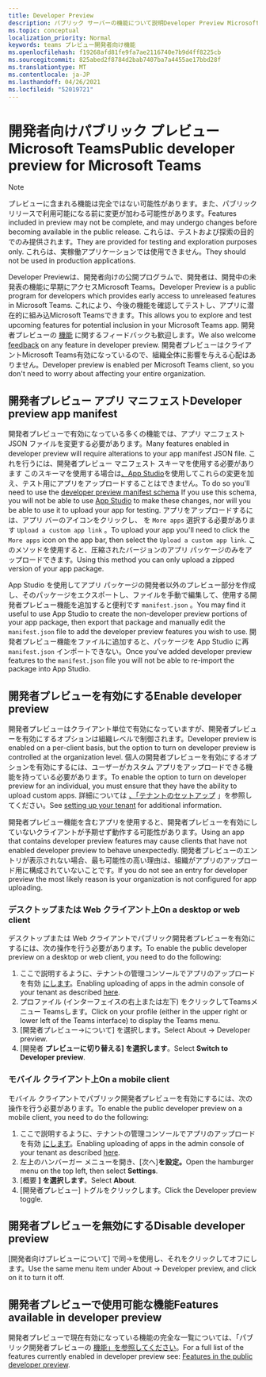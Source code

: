```yaml
---
title: Developer Preview
description: パブリック サーバーの機能について説明Developer Preview Microsoft Teams
ms.topic: conceptual
localization_priority: Normal
keywords: teams プレビュー開発者向け機能
ms.openlocfilehash: f19268afd81fe9fa7ae2116740e7b9d4ff8225cb
ms.sourcegitcommit: 825abed2f8784d2bab7407ba7a4455ae17bbd28f
ms.translationtype: MT
ms.contentlocale: ja-JP
ms.lasthandoff: 04/26/2021
ms.locfileid: "52019721"
---
```

# <a name="public-developer-preview-for-microsoft-teams"></a><span data-ttu-id="16291-104">開発者向けパブリック プレビュー Microsoft Teams</span><span class="sxs-lookup"><span data-stu-id="16291-104">Public developer preview for Microsoft Teams</span></span>

>[!NOTE]
><span data-ttu-id="16291-105">プレビューに含まれる機能は完全ではない可能性があります。また、パブリック リリースで利用可能になる前に変更が加わる可能性があります。</span><span class="sxs-lookup"><span data-stu-id="16291-105">Features included in preview may not be complete, and may undergo changes before becoming available in the public release.</span></span> <span data-ttu-id="16291-106">これらは、テストおよび探索の目的でのみ提供されます。</span><span class="sxs-lookup"><span data-stu-id="16291-106">They are provided for testing and exploration purposes only.</span></span> <span data-ttu-id="16291-107">これらは、実稼働アプリケーションでは使用できません。</span><span class="sxs-lookup"><span data-stu-id="16291-107">They should not be used in production applications.</span></span>

<span data-ttu-id="16291-108">Developer Previewは、開発者向けの公開プログラムで、開発者は、開発中の未発表の機能に早期にアクセスMicrosoft Teams。</span><span class="sxs-lookup"><span data-stu-id="16291-108">Developer Preview is a public program for developers which provides early access to unreleased features in Microsoft Teams.</span></span> <span data-ttu-id="16291-109">これにより、今後の機能を確認してテストし、アプリに潜在的に組み込Microsoft Teamsできます。</span><span class="sxs-lookup"><span data-stu-id="16291-109">This allows you to explore and test upcoming features for potential inclusion in your Microsoft Teams app.</span></span> <span data-ttu-id="16291-110">開発者プレビューの [機能](~/feedback.md) に関するフィードバックも歓迎します。</span><span class="sxs-lookup"><span data-stu-id="16291-110">We also welcome [feedback](~/feedback.md) on any feature in developer preview.</span></span> <span data-ttu-id="16291-111">開発者プレビューはクライアントMicrosoft Teams有効になっているので、組織全体に影響を与える心配はありません。</span><span class="sxs-lookup"><span data-stu-id="16291-111">Developer preview is enabled per Microsoft Teams client, so you don't need to worry about affecting your entire organization.</span></span>

## <a name="developer-preview-app-manifest"></a><span data-ttu-id="16291-112">開発者プレビュー アプリ マニフェスト</span><span class="sxs-lookup"><span data-stu-id="16291-112">Developer preview app manifest</span></span>

<span data-ttu-id="16291-113">開発者プレビューで有効になっている多くの機能では、アプリ マニフェスト JSON ファイルを変更する必要があります。</span><span class="sxs-lookup"><span data-stu-id="16291-113">Many features enabled in developer preview will require alterations to your app manifest JSON file.</span></span> <span data-ttu-id="16291-114">これを行うには、開発者プレビュー マニフェスト スキーマ[](~/resources/schema/manifest-schema-dev-preview.md)を使用する必要があります このスキーマを使用する場合は[、App Studio](~/concepts/build-and-test/app-studio-overview.md)を使用してこれらの変更を加え、テスト用にアプリをアップロードすることはできません。</span><span class="sxs-lookup"><span data-stu-id="16291-114">To do so you'll need to use the [developer preview manifest schema](~/resources/schema/manifest-schema-dev-preview.md) If you use this schema, you will not be able to use [App Studio](~/concepts/build-and-test/app-studio-overview.md) to make these changes, nor will you be able to use it to upload your app for testing.</span></span> <span data-ttu-id="16291-115">アプリをアップロードするには、アプリ バーのアイコンをクリックし、 を `More apps` 選択する必要があります `Upload a custom app link` 。</span><span class="sxs-lookup"><span data-stu-id="16291-115">To upload your app you'll need to click the `More apps` icon on the app bar, then select the `Upload a custom app link`.</span></span> <span data-ttu-id="16291-116">このメソッドを使用すると、圧縮されたバージョンのアプリ パッケージのみをアップロードできます。</span><span class="sxs-lookup"><span data-stu-id="16291-116">Using this method you can only upload a zipped version of your app package.</span></span>

<span data-ttu-id="16291-117">App Studio を使用してアプリ パッケージの開発者以外のプレビュー部分を作成し、そのパッケージをエクスポートし、ファイルを手動で編集して、使用する開発者プレビュー機能を追加すると便利です `manifest.json` 。</span><span class="sxs-lookup"><span data-stu-id="16291-117">You may find it useful to use App Studio to create the non-developer preview portions of your app package, then export that package and manually edit the `manifest.json` file to add the developer preview features you wish to use.</span></span> <span data-ttu-id="16291-118">開発者プレビュー機能をファイルに追加すると、パッケージを App Studio に再 `manifest.json` インポートできない。</span><span class="sxs-lookup"><span data-stu-id="16291-118">Once you've added developer preview features to the `manifest.json` file you will not be able to re-import the package into App Studio.</span></span>

## <a name="enable-developer-preview"></a><span data-ttu-id="16291-119">開発者プレビューを有効にする</span><span class="sxs-lookup"><span data-stu-id="16291-119">Enable developer preview</span></span>

<span data-ttu-id="16291-120">開発者プレビューはクライアント単位で有効になっていますが、開発者プレビューを有効にするオプションは組織レベルで制御されます。</span><span class="sxs-lookup"><span data-stu-id="16291-120">Developer preview is enabled on a per-client basis, but the option to turn on developer preview is controlled at the organization level.</span></span> <span data-ttu-id="16291-121">個人の開発者プレビューを有効にするオプションを有効にするには、ユーザーがカスタム アプリをアップロードできる機能を持っている必要があります。</span><span class="sxs-lookup"><span data-stu-id="16291-121">To enable the option to turn on developer preview for an individual, you must ensure that they have the ability to upload custom apps.</span></span> <span data-ttu-id="16291-122">詳細については [、「テナントのセットアップ](~/concepts/build-and-test/prepare-your-o365-tenant.md) 」を参照してください。</span><span class="sxs-lookup"><span data-stu-id="16291-122">See [setting up your tenant](~/concepts/build-and-test/prepare-your-o365-tenant.md) for additional information.</span></span>

<span data-ttu-id="16291-123">開発者プレビュー機能を含むアプリを使用すると、開発者プレビューを有効にしていないクライアントが予期せず動作する可能性があります。</span><span class="sxs-lookup"><span data-stu-id="16291-123">Using an app that contains developer preview features may cause clients that have not enabled developer preview to behave unexpectedly.</span></span> <span data-ttu-id="16291-124">開発者プレビューのエントリが表示されない場合、最も可能性の高い理由は、組織がアプリのアップロード用に構成されていないことです。</span><span class="sxs-lookup"><span data-stu-id="16291-124">If you do not see an entry for developer preview the most likely reason is your organization is not configured for app uploading.</span></span>

### <a name="on-a-desktop-or-web-client"></a><span data-ttu-id="16291-125">デスクトップまたは Web クライアント上</span><span class="sxs-lookup"><span data-stu-id="16291-125">On a desktop or web client</span></span>

<span data-ttu-id="16291-126">デスクトップまたは Web クライアントでパブリック開発者プレビューを有効にするには、次の操作を行う必要があります。</span><span class="sxs-lookup"><span data-stu-id="16291-126">To enable the public developer preview on a desktop or web client, you need to do the following:</span></span>

1. <span data-ttu-id="16291-127">ここで説明するように、テナントの管理コンソールでアプリのアップロードを有効 [にします](~/concepts/build-and-test/prepare-your-o365-tenant.md)。</span><span class="sxs-lookup"><span data-stu-id="16291-127">Enabling uploading of apps in the admin console of your tenant as described [here](~/concepts/build-and-test/prepare-your-o365-tenant.md).</span></span>
1. <span data-ttu-id="16291-128">プロファイル (インターフェイスの右上または左下) をクリックしてTeamsメニュー Teamsします。</span><span class="sxs-lookup"><span data-stu-id="16291-128">Click on your profile (either in the upper right or lower left of the Teams interface) to display the Teams menu.</span></span>
1. <span data-ttu-id="16291-129">[開発者プレビュー→について] を選択します。</span><span class="sxs-lookup"><span data-stu-id="16291-129">Select About → Developer preview.</span></span>
1. <span data-ttu-id="16291-130">[開発者 **プレビューに切り替える] を選択します**。</span><span class="sxs-lookup"><span data-stu-id="16291-130">Select **Switch to Developer preview**.</span></span>

### <a name="on-a-mobile-client"></a><span data-ttu-id="16291-131">モバイル クライアント上</span><span class="sxs-lookup"><span data-stu-id="16291-131">On a mobile client</span></span>

<span data-ttu-id="16291-132">モバイル クライアントでパブリック開発者プレビューを有効にするには、次の操作を行う必要があります。</span><span class="sxs-lookup"><span data-stu-id="16291-132">To enable the public developer preview on a mobile client, you need to do the following:</span></span>

1. <span data-ttu-id="16291-133">ここで説明するように、テナントの管理コンソールでアプリのアップロードを有効 [にします](~/concepts/build-and-test/prepare-your-o365-tenant.md)。</span><span class="sxs-lookup"><span data-stu-id="16291-133">Enabling uploading of apps in the admin console of your tenant as described [here](~/concepts/build-and-test/prepare-your-o365-tenant.md).</span></span>
1. <span data-ttu-id="16291-134">左上のハンバーガー メニューを開き、[次へ]**を設定。**</span><span class="sxs-lookup"><span data-stu-id="16291-134">Open the hamburger menu on the top left, then select **Settings**.</span></span>
1. <span data-ttu-id="16291-135">[概要 **] を選択します**。</span><span class="sxs-lookup"><span data-stu-id="16291-135">Select **About**.</span></span>
1. <span data-ttu-id="16291-136">[開発者プレビュー] トグルをクリックします。</span><span class="sxs-lookup"><span data-stu-id="16291-136">Click the Developer preview toggle.</span></span>

## <a name="disable-developer-preview"></a><span data-ttu-id="16291-137">開発者プレビューを無効にする</span><span class="sxs-lookup"><span data-stu-id="16291-137">Disable developer preview</span></span>

<span data-ttu-id="16291-138">[開発者向けプレビューについて] で同→を使用し、それをクリックしてオフにします。</span><span class="sxs-lookup"><span data-stu-id="16291-138">Use the same menu item under About → Developer preview, and click on it to turn it off.</span></span>

## <a name="features-available-in-developer-preview"></a><span data-ttu-id="16291-139">開発者プレビューで使用可能な機能</span><span class="sxs-lookup"><span data-stu-id="16291-139">Features available in developer preview</span></span>

<span data-ttu-id="16291-140">開発者プレビューで現在有効になっている機能の完全な一覧については、「パブリック開発者プレビューの [機能」を参照してください](../../resources/dev-preview/developer-preview-features.md)。</span><span class="sxs-lookup"><span data-stu-id="16291-140">For a full list of the features currently enabled in developer preview see: [Features in the public developer preview](../../resources/dev-preview/developer-preview-features.md).</span></span>
